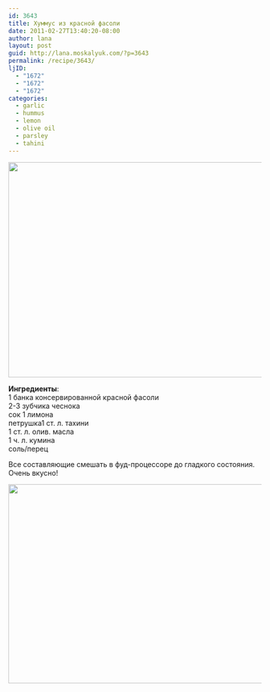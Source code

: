 ```yaml
---
id: 3643
title: Хуммус из красной фасоли
date: 2011-02-27T13:40:20-08:00
author: lana
layout: post
guid: http://lana.moskalyuk.com/?p=3643
permalink: /recipe/3643/
ljID:
  - "1672"
  - "1672"
  - "1672"
categories:
  - garlic
  - hummus
  - lemon
  - olive oil
  - parsley
  - tahini
---
```

<img loading="lazy" class="alignnone" title="hummus" src="http://farm6.static.flickr.com/5013/5477582133_267c6a7a03_z.jpg" alt="" width="640" height="427" />

**Ингредиенты**:  
1 банка консервированной красной фасоли  
2-3 зубчика чеснока  
сок 1 лимона  
петрушка1 ст. л. тахини  
1 ст. л. олив. масла  
1 ч. л. кумина  
соль/перец

Все составляющие смешать в фуд-процессоре до гладкого состояния.  
Очень вкусно!

<img loading="lazy" class="alignnone" title="hummus" src="http://farm6.static.flickr.com/5300/5477577409_b144448a77_z.jpg" alt="" width="640" height="395" />